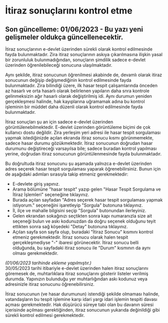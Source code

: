# İtiraz sonuçlarını kontrol etme  
## Son güncelleme: 01/06/2023 - Bu yazı yeni gelişmeler oldukça güncellenecektir.  
İtiraz sonuçlarının e-devlet üzerinden sürekli olarak kontrol edilmesinde fayda bulunmaktadır. Zira itiraz sonuçlarının askıya çıkarılmasına ilişkin yasal bir zorunluluk bulunmadığından, sonuçların şimdilik sadece e-devlet üzerinden öğrenilebileceği sonucuna ulaşılmaktadır.
  
Aynı şekilde, itiraz sonucunun öğrenilmesi akabinde de, devamlı olarak itiraz sonucunun değişip değişmediğinin kontrol edilmesinde fayda bulunmaktadır. Zira bilindiği üzere, ilk hasar tespit çalışamlarında önceden az hasarlı ve orta hasarlı olarak belirlenen yapıların daha snra kontrole gelinmeksizin ağır hasarlı olarak değiştirilmiş idi. Aynı durumun yeniden gerçekleşmesi halinde, hak kayıplarına uğramamak adına bu kontrol işleminin bir müddet daha düzenli olarak kontrol edilmesinde fayda bulunmaktadır.  
  
İtiraz sonuçları şu an için sadece e-devlet üzerinden görüntülenebilmektedir. E-devlet üzerinden görüntüleme biçimi de çok kullanıcı dostu değildir. Zira yerleşim yeri adresi ile hasar tespit sorgulaması yapmak istediğinizde açılan ekranda itiraz sonucu kısmı görünmemekte, sadece hasar durumu gözükmektedir. İtiraz sonucunun doğrudan hasar durumunu değiştireceği varsayılsa bile; sadece buradan kontrol yapılması yerine, doğrudan itiraz sonucunun görüntülenmesinde fayda bulunmaktadır.  
  
Bu doğrultuda itiraz sonucunu şu aşamada yalnızca e-devlet üzerinden adres seçerek hasar tespit sorgulaması yaparak öğrenebilirsiniz. Bunun için de aşağıdaki adımları sırasıyla takip etmeniz gerekmektedir:  
- E-devlete giriş yapınız.  
- Arama bölümüne "hasar tespit" yazıp gelen "Hasar Tespit Sorgulama ve İtiraz İşlemleri" seçeneğine tıklayınız.  
- Burada açılan sayfadan "Adres seçerek hasar tespit sorgulaması yapmak istiyorum." seçeneğini işaretleyip "Sorgula" butonuna tıklayınız.  
- İl, ilçe ve mahalle bilgisini seçip "Sorgula" butonundan ilerleyiniz. 
- Gelen ekrandan sokağınızı seçtikten sonra kapı numaranızla size ait seçeneği bulun ve askı kodunuzdan da doğru seçenek olduğunu teyit ettikten sonra sağ köşedeki "Detay" butonuna tıklayınız.  
- Açılan sayfa son sayfa olup, buradaki "İtiraz Sonucu" kısmını kontrol etmeniz gerekmektedir. İtiraz sonucu olarak halen tespit gerçekleşmediyse "-" ibaresi görünecektir. İtiraz sonucu belli olduğunda, bu sayfadaki itiraz sonucu ile "Durum" kısmının da aynı olması gerekmektedir.  
  
*(01/06/2023 tarihinde ekleme yapılmıştır.)*  
30/05/2023 tarihi itibariyle e-devlet üzerinden halen itiraz sonuçlarını göremesek de, muhtarlıklara itiraz sonuçlarını gösterir listeler verilmiş durumda. Yapınızın bulunduğu yer muhtarlığından askı kodunuz veya adresinizle itiraz sonucunu öğrenebilirsiniz.

İtiraz sonucunun (ve hasar durumunun) istendiği şekilde olmaması halinde, vatandaşların bu tespit işlemine karşı idari yargı idari işlemin tespiti davası açması gerekmektedir. Hak düşürücü süreye tabi olan bu davanın süresi içerisinde açılması gerektiğinden, itiraz sonucunun yukarıda değinildiği gibi sürekli kontrol edilmesi gerekmektedir.  
